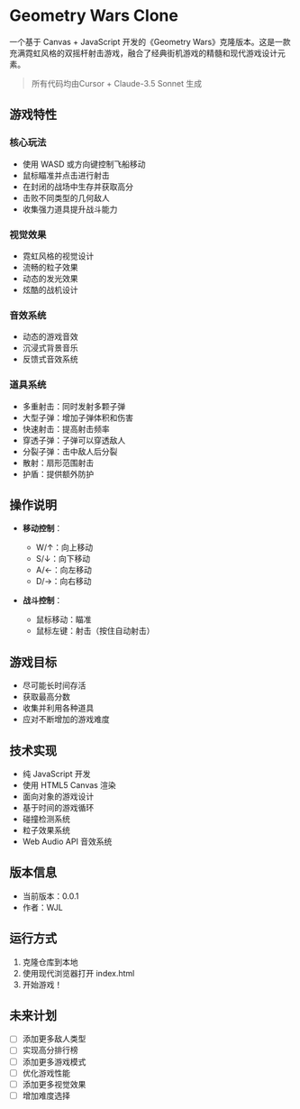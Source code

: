 # Geometry Wars Clone

一个基于 Canvas + JavaScript 开发的《Geometry Wars》克隆版本。这是一款充满霓虹风格的双摇杆射击游戏，融合了经典街机游戏的精髓和现代游戏设计元素。

> 所有代码均由Cursor + Claude-3.5 Sonnet 生成

## 游戏特性

### 核心玩法
- 使用 WASD 或方向键控制飞船移动
- 鼠标瞄准并点击进行射击
- 在封闭的战场中生存并获取高分
- 击败不同类型的几何敌人
- 收集强力道具提升战斗能力

### 视觉效果
- 霓虹风格的视觉设计
- 流畅的粒子效果
- 动态的发光效果
- 炫酷的战机设计

### 音效系统
- 动态的游戏音效
- 沉浸式背景音乐
- 反馈式音效系统

### 道具系统
- 多重射击：同时发射多颗子弹
- 大型子弹：增加子弹体积和伤害
- 快速射击：提高射击频率
- 穿透子弹：子弹可以穿透敌人
- 分裂子弹：击中敌人后分裂
- 散射：扇形范围射击
- 护盾：提供额外防护

## 操作说明

- **移动控制**：
  - W/↑：向上移动
  - S/↓：向下移动
  - A/←：向左移动
  - D/→：向右移动

- **战斗控制**：
  - 鼠标移动：瞄准
  - 鼠标左键：射击（按住自动射击）

## 游戏目标

- 尽可能长时间存活
- 获取最高分数
- 收集并利用各种道具
- 应对不断增加的游戏难度

## 技术实现

- 纯 JavaScript 开发
- 使用 HTML5 Canvas 渲染
- 面向对象的游戏设计
- 基于时间的游戏循环
- 碰撞检测系统
- 粒子效果系统
- Web Audio API 音效系统

## 版本信息

- 当前版本：0.0.1
- 作者：WJL

## 运行方式

1. 克隆仓库到本地
2. 使用现代浏览器打开 index.html
3. 开始游戏！

## 未来计划

- [ ] 添加更多敌人类型
- [ ] 实现高分排行榜
- [ ] 添加更多游戏模式
- [ ] 优化游戏性能
- [ ] 添加更多视觉效果
- [ ] 增加难度选择 